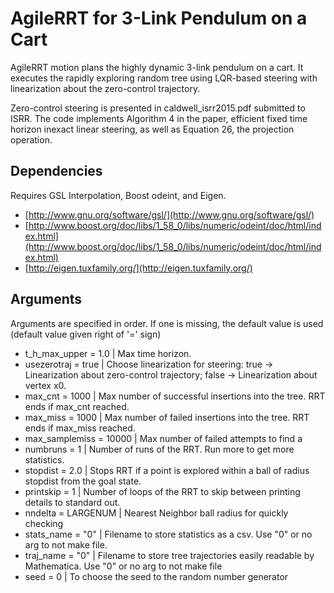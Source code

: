 # AgileRRT for 3-Link Pendulum on a Cart
AgileRRT motion plans the highly dynamic 3-link pendulum on a cart. It executes the rapidly exploring random tree using LQR-based steering with linearization about the zero-control trajectory. 

Zero-control steering is presented in caldwell_isrr2015.pdf submitted to ISRR. The code implements Algorithm 4 in the paper, efficient fixed time horizon inexact linear steering, as well as Equation 26, the projection operation.

## Dependencies
Requires GSL Interpolation, Boost odeint, and Eigen.
* [http://www.gnu.org/software/gsl/](http://www.gnu.org/software/gsl/)
* [http://www.boost.org/doc/libs/1_58_0/libs/numeric/odeint/doc/html/index.html](http://www.boost.org/doc/libs/1_58_0/libs/numeric/odeint/doc/html/index.html)
* [http://eigen.tuxfamily.org/](http://eigen.tuxfamily.org/)

## Arguments
Arguments are specified in order. If one is missing, the default value is used (default value given right of '=' sign)
* t_h_max_upper = 1.0       | Max time horizon.
* usezerotraj = true        | Choose linearization for steering: true -> Linearization about zero-control trajectory; false -> Linearization about vertex x0.
* max_cnt = 1000            | Max number of successful insertions into the tree. RRT ends if max_cnt reached.
* max_miss = 1000           | Max number of failed insertions into the tree. RRT ends if max_miss reached.
* max_samplemiss = 10000    | Max number of failed attempts to find a
* numbruns = 1              | Number of runs of the RRT. Run more to get more statistics.
* stopdist = 2.0            | Stops RRT if a point is explored within a ball of radius stopdist from the goal state.
* printskip = 1             | Number of loops of the RRT to skip between printing details to standard out.
* nndelta = LARGENUM        | Nearest Neighbor ball radius for quickly checking
* stats_name = "0"          | Filename to store statistics as a csv. Use "0" or no arg to not make file.
* traj_name = "0"           | Filename to store tree trajectories easily readable by Mathematica. Use "0" or no arg to not make file
* seed = 0                  | To choose the seed to the random number generator
